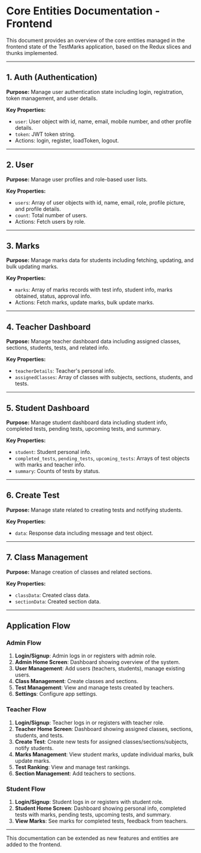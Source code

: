 # Core Entities Documentation - Frontend

This document provides an overview of the core entities managed in the frontend state of the TestMarks application, based on the Redux slices and thunks implemented.

---

## 1. Auth (Authentication)

**Purpose:** Manage user authentication state including login, registration, token management, and user details.

**Key Properties:**
- `user`: User object with id, name, email, mobile number, and other profile details.
- `token`: JWT token string.
- Actions: login, register, loadToken, logout.

---

## 2. User

**Purpose:** Manage user profiles and role-based user lists.

**Key Properties:**
- `users`: Array of user objects with id, name, email, role, profile picture, and profile details.
- `count`: Total number of users.
- Actions: Fetch users by role.

---

## 3. Marks

**Purpose:** Manage marks data for students including fetching, updating, and bulk updating marks.

**Key Properties:**
- `marks`: Array of marks records with test info, student info, marks obtained, status, approval info.
- Actions: Fetch marks, update marks, bulk update marks.

---

## 4. Teacher Dashboard

**Purpose:** Manage teacher dashboard data including assigned classes, sections, students, tests, and related info.

**Key Properties:**
- `teacherDetails`: Teacher's personal info.
- `assignedClasses`: Array of classes with subjects, sections, students, and tests.

---

## 5. Student Dashboard

**Purpose:** Manage student dashboard data including student info, completed tests, pending tests, upcoming tests, and summary.

**Key Properties:**
- `student`: Student personal info.
- `completed_tests`, `pending_tests`, `upcoming_tests`: Arrays of test objects with marks and teacher info.
- `summary`: Counts of tests by status.

---

## 6. Create Test

**Purpose:** Manage state related to creating tests and notifying students.

**Key Properties:**
- `data`: Response data including message and test object.

---

## 7. Class Management

**Purpose:** Manage creation of classes and related sections.

**Key Properties:**
- `classData`: Created class data.
- `sectionData`: Created section data.

---

## Application Flow

### Admin Flow
1. **Login/Signup**: Admin logs in or registers with admin role.
2. **Admin Home Screen**: Dashboard showing overview of the system.
3. **User Management**: Add users (teachers, students), manage existing users.
4. **Class Management**: Create classes and sections.
5. **Test Management**: View and manage tests created by teachers.
6. **Settings**: Configure app settings.

### Teacher Flow
1. **Login/Signup**: Teacher logs in or registers with teacher role.
2. **Teacher Home Screen**: Dashboard showing assigned classes, sections, students, and tests.
3. **Create Test**: Create new tests for assigned classes/sections/subjects, notify students.
4. **Marks Management**: View student marks, update individual marks, bulk update marks.
5. **Test Ranking**: View and manage test rankings.
6. **Section Management**: Add teachers to sections.

### Student Flow
1. **Login/Signup**: Student logs in or registers with student role.
2. **Student Home Screen**: Dashboard showing personal info, completed tests with marks, pending tests, upcoming tests, and summary.
3. **View Marks**: See marks for completed tests, feedback from teachers.

---

This documentation can be extended as new features and entities are added to the frontend.
